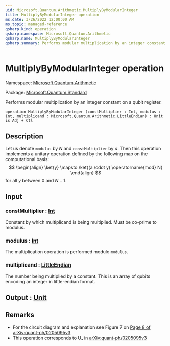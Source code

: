 ```yaml
---
uid: Microsoft.Quantum.Arithmetic.MultiplyByModularInteger
title: MultiplyByModularInteger operation
ms.date: 3/26/2022 12:00:00 AM
ms.topic: managed-reference
qsharp.kind: operation
qsharp.namespace: Microsoft.Quantum.Arithmetic
qsharp.name: MultiplyByModularInteger
qsharp.summary: Performs modular multiplication by an integer constant on a qubit register.
---
```


# MultiplyByModularInteger operation

Namespace: [Microsoft.Quantum.Arithmetic](xref:Microsoft.Quantum.Arithmetic)

Package: [Microsoft.Quantum.Standard](https://nuget.org/packages/Microsoft.Quantum.Standard)


Performs modular multiplication by an integer constant on a qubit register.

```qsharp
operation MultiplyByModularInteger (constMultiplier : Int, modulus : Int, multiplicand : Microsoft.Quantum.Arithmetic.LittleEndian) : Unit is Adj + Ctl
```


## Description

Let us denote `modulus` by $N$ and `constMultiplier` by $a$.Then this operation implements a unitary operation defined by the following map on thecomputational basis:$$\begin{align}\ket{y} \mapsto \ket{(a \cdot y) \operatorname{mod} N}\end{align}$$for all $y$ between $0$ and $N - 1$.

## Input

### constMultiplier : [Int](xref:microsoft.quantum.qsharp.valueliterals#int-literals)

Constant by which multiplicand is being multiplied. Must be co-prime to modulus.


### modulus : [Int](xref:microsoft.quantum.qsharp.valueliterals#int-literals)

The multiplication operation is performed modulo `modulus`.


### multiplicand : [LittleEndian](xref:Microsoft.Quantum.Arithmetic.LittleEndian)

The number being multiplied by a constant.This is an array of qubits encoding an integer in little-endian format.



## Output : [Unit](xref:microsoft.quantum.qsharp.valueliterals#unit-literal)



## Remarks

- For the circuit diagram and explanation see Figure 7 on [Page 8  of arXiv:quant-ph/0205095v3](https://arxiv.org/pdf/quant-ph/0205095v3.pdf#page=8)- This operation corresponds to Uₐ in  [arXiv:quant-ph/0205095v3](https://arxiv.org/pdf/quant-ph/0205095v3.pdf)